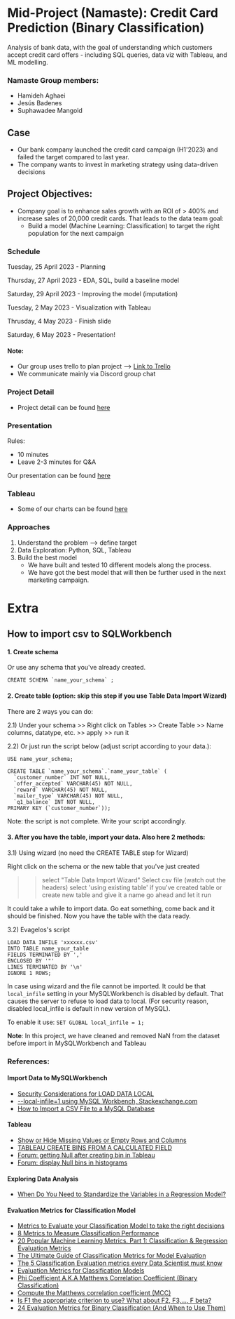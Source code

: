 # Mid-Project (Namaste): Credit Card Prediction (Binary Classification)

Analysis of bank data, with the goal of understanding which customers accept credit card offers - including SQL queries, data viz with Tableau, and ML modelling. 

### Namaste Group members:
- Hamideh Aghaei
- Jesús Badenes
- Suphawadee Mangold

## Case
- Our bank company launched the credit card campaign (H1'2023) and failed the target compared to last year.
- The company wants to invest in marketing strategy using data-driven decisions

## Project Objectives:
- Company goal is to enhance sales growth with an ROI of > 400% and increase sales of 20,000 credit cards.
That leads to the data team goal:
    - Build a model (Machine Learning: Classification) to target the right population for the next campaign


### Schedule

Tuesday, 25 April 2023 - Planning 

Thursday, 27 April 2023 - EDA, SQL, build a baseline model 

Saturday, 29 April 2023 - Improving the model (imputation)

Tuesday, 2 May 2023 - Visualization with Tableau

Thrusday, 4 May 2023 - Finish slide

Saturday, 6 May 2023 - Presentation!



#### Note: 
- Our group uses trello to plan project --> [Link to Trello](https://trello.com/b/JAYXo8eF/midtermproject) 
- We communicate mainly via Discord group chat

### Project Detail
- Project detail can be found [here](https://github.com/ironhack-edu/data_mid_bootcamp_project_classification/blob/master/project_details_classification.md)


### Presentation
Rules:
- 10 minutes
- Leave 2-3 minutes for Q&A

Our presentation can be found [here](https://github.com/jebadca/Mid_Project_Namaste/blob/main/MakeMeMoney%20Bank%20-%20Credit%20Card%20Offer%20Acceptance.pdf)

### Tableau
- Some of our charts can be found [here](https://public.tableau.com/views/creditcad_marketing_project/Story2?:language=de-DE&publish=yes&:display_count=n&:origin=viz_share_link)
  
### Approaches
1) Understand the problem --> define target
2) Data Exploration: Python, SQL, Tableau
3) Build the best model
    - We have built and tested 10 different models along the process.
    - We have got the best model that will then be further used in the next marketing campaign.



# Extra
## How to import csv to SQLWorkbench

#### 1. Create schema 
Or use any schema that you've already created.

``` 
CREATE SCHEMA `name_your_schema` ;
``` 

#### 2. Create table (option: skip this step if you use Table Data Import Wizard) 
There are 2 ways you can do:

2.1) Under your schema >> Right click on Tables >> Create Table >> Name columns, datatype, etc. >> apply >> run it
    
2.2) Or just run the script below (adjust script according to your data.):

```
USE name_your_schema;
```

```
CREATE TABLE `name_your_schema`.`name_your_table` (
  `customer_number` INT NOT NULL,
  `offer_accepted` VARCHAR(45) NOT NULL,
  `reward` VARCHAR(45) NOT NULL,
  `mailer_type` VARCHAR(45) NOT NULL,
  `q1_balance` INT NOT NULL,
PRIMARY KEY (`customer_number`));
``` 

Note: the script is not complete. Write your script accordingly.

#### 3. After you have the table, import your data. Also here 2 methods:

3.1) Using wizard (no need the CREATE TABLE step for Wizard)

Right click on the schema or the new table that you've just created
>> select "Table Data Import Wizard"
>> Select csv file (watch out the headers)
>> select 'using existing table' if you've created table or create new table and give it a name
>> go ahead and let it run 

It could take a while to import data. Go eat something, come back and it should be finished.
Now you have the table with the data ready.

3.2) Evagelos's script

```
LOAD DATA INFILE 'xxxxxx.csv'
INTO TABLE name_your_table
FIELDS TERMINATED BY ','
ENCLOSED BY '"'
LINES TERMINATED BY '\n'
IGNORE 1 ROWS;
```



In case using wizard and the file cannot be imported.
It could be that ```local_infile``` setting in your MySQLWorkbench is disabled by default. That causes the server to refuse to load data to local. (For security reason, disabled local_infile is default in new version of MySQL).

To enable it use: ``` SET GLOBAL local_infile = 1; ```


**Note**: In this project, we have cleaned and removed NaN from the dataset before import in MySQLWorkbench and Tableau

### References:

#### Import Data to MySQLWorkbench
- [Security Considerations for LOAD DATA LOCAL](https://dev.mysql.com/doc/refman/8.0/en/load-data-local-security.html)
- [--local-infile=1 using MySQL Workbench, Stackexchange.com](https://dba.stackexchange.com/questions/17885/local-infile-1-using-mysql-workbench)
- [How to Import a CSV File to a MySQL Database](https://learnsql.com/blog/import-csv-mysql-database/)


#### Tableau
- [Show or Hide Missing Values or Empty Rows and Columns](https://help.tableau.com/current/pro/desktop/en-us/missing_values.htm)
- [TABLEAU CREATE BINS FROM A CALCULATED FIELD](https://tarsolutions.co.uk/blog/tableau-create-bins-from-measure-calculation/)
- [Forum: getting Null after creating bin in Tableau](https://community.tableau.com/s/question/0D54T00000tl1KNSAY/created-bins-but-getting-only-null-and-error-value-as-output)
- [Forum: display Null bins in histograms](https://community.tableau.com/s/question/0D54T00000C5ZWKSA3/display-of-null-bins-in-histograms)



#### Exploring Data Analysis
- [When Do You Need to Standardize the Variables in a Regression Model?](https://statisticsbyjim.com/regression/standardize-variables-regression/)


#### Evaluation Metrics for Classification Model

- [Metrics to Evaluate your Classification Model to take the right decisions](https://www.analyticsvidhya.com/blog/2021/07/metrics-to-evaluate-your-classification-model-to-take-the-right-decisions/)
- [8 Metrics to Measure Classification Performance](https://towardsdatascience.com/8-metrics-to-measure-classification-performance-984d9d7fd7aa)
- [20 Popular Machine Learning Metrics. Part 1: Classification & Regression Evaluation Metrics](https://towardsdatascience.com/20-popular-machine-learning-metrics-part-1-classification-regression-evaluation-metrics-1ca3e282a2ce)
- [The Ultimate Guide of Classification Metrics for Model Evaluation](https://towardsdatascience.com/the-ultimate-guide-of-classification-metrics-for-model-evaluation-83e4cdf294d9)
- [The 5 Classification Evaluation metrics every Data Scientist must know](https://towardsdatascience.com/the-5-classification-evaluation-metrics-you-must-know-aa97784ff226)
- [Evaluation Metrics for Classification Models](https://medium.com/analytics-vidhya/evaluation-metrics-for-classification-models-e2f0d8009d69)
- [Phi Coefficient A.K.A Matthews Correlation Coefficient (Binary Classification)](https://medium.com/@cdefaux/phi-coefficient-a-k-a-matthews-correlation-coefficient-binary-classification-11e2c29db91e)
- [Compute the Matthews correlation coefficient (MCC)](https://scikit-learn.org/stable/modules/generated/sklearn.metrics.matthews_corrcoef.html)
- [Is F1 the appropriate criterion to use? What about F2, F3,…, F beta?](https://towardsdatascience.com/is-f1-the-appropriate-criterion-to-use-what-about-f2-f3-f-beta-4bd8ef17e285)
- [24 Evaluation Metrics for Binary Classification (And When to Use Them)](https://neptune.ai/blog/evaluation-metrics-binary-classification)

